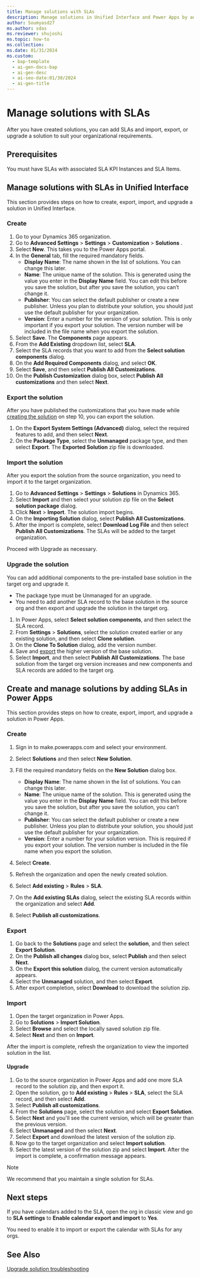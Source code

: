 ```yaml
---
title: Manage solutions with SLAs
description: Manage solutions in Unified Interface and Power Apps by adding SLAs. Learn how to create, export, import, and upgrade solutions with detailed instructions.
author: Soumyasd27
ms.author: sdas
ms.reviewer: shujoshi
ms.topic: how-to
ms.collection:
ms.date: 01/31/2024
ms.custom:
  - bap-template
  - ai-gen-docs-bap
  - ai-gen-desc
  - ai-seo-date:01/30/2024
  - ai-gen-title
---
```


# Manage solutions with SLAs

After you have created solutions, you can add SLAs and import, export, or upgrade a solution to suit your organizational requirements.

## Prerequisites

You must have SLAs with associated SLA KPI Instances and SLA Items.

## Manage solutions with SLAs in Unified Interface

This section provides steps on how to create, export, import, and upgrade a solution in Unified Interface.

### Create

1. Go to your Dynamics 365 organization.
2. Go to **Advanced Settings** > **Settings** > **Customization** > **Solutions** .
3. Select **New**. This takes you to the Power Apps portal.
4. In the **General** tab, fill the required mandatory fields.
    - **Display Name**: The name shown in the list of solutions. You can change this later.
    - **Name**: The unique name of the solution. This is generated using the value you enter in the **Display Name** field. You can edit this before you save the solution, but after you save the solution, you can’t change it.
    - **Publisher**: You can select the default publisher or create a new publisher. Unless you plan to distribute your solution, you should just use the default publisher for your organization.
    - **Version**: Enter a number for the version of your solution. This is only important if you export your solution. The version number will be included in the file name when you export the solution.
5. Select **Save**. The **Components** page appears.
6. From the **Add Existing** dropdown list, select **SLA**.
7. Select the SLA records that you want to add from the **Select solution components** dialog.
8. On the **Add Required Components** dialog, and select **OK**.
9. Select **Save**, and then select **Publish All Customizations**.
10. On the **Publish Customization** dialog box, select **Publish All customizations** and then select **Next**.

### Export the solution

After you have published the customizations that you have made while [creating the solution](#create) on step 10, you can export the solution.

1. On the **Export System Settings (Advanced)** dialog, select the required features to add, and then select **Next**.
1. On the **Package Type**, select the **Unmanaged** package type, and then select **Export**.
The **Exported Solution** zip file is downloaded.

### Import the solution

After you export the solution from the source organization, you need to import it to the target organization.

1. Go to **Advanced Settings** > **Settings** > **Solutions** in Dynamics 365.
2. Select **Import**  and then select your solution zip file on the **Select solution package** dialog.
3. Click **Next** > **Import**. The solution import begins.
4. On the **Importing Solution** dialog, select **Publish All Customizations**.
5. After the import is complete, select **Download Log File** and then select **Publish All Customizations**. The SLAs will be added to the target organization.

Proceed with Upgrade as necessary.

### Upgrade the solution

You can add additional components to the pre-installed base solution in the target org and upgrade it.
- The package type must be Unmanaged for an upgrade. 
- You need to add another SLA record to the base solution in the source org and then export and upgrade the solution in the target org.

1. In Power Apps, select **Select solution components**, and then select the SLA record.
2. From **Settings** > **Solutions**, select the solution created  earlier or any existing solution, and then select **Clone solution**.
3. On the **Clone To Solution** dialog, add the version number.
4. Save and [export](#export-the-solution) the higher version of the base solution.
5. Select **Import**, and then select **Publish All Customizations**.
The base solution from the target org version increases and new components and SLA records are added to the target org.

## Create and manage solutions by adding SLAs in Power Apps

This section provides steps on how to create, export, import, and upgrade a solution in Power Apps.

### Create

1. Sign in to make.powerapps.com and select your environment.
1. Select **Solutions** and then select  **New Solution**.
1. Fill the required mandatory fields on the **New Solution** dialog box.
    - **Display Name**: The name shown in the list of solutions. You can change this later.
    - **Name**: The unique name of the solution. This is generated using the value you enter in the **Display Name** field. You can edit this before you save the solution, but after you save the solution, you can’t change it.
    - **Publisher**: You can select the default publisher or create a new publisher. Unless you plan to distribute your solution, you should just use the default publisher for your organization.
    - **Version**: Enter a number for your solution version. This is required if you export your solution. The version number is included in the file name when you export the solution.
  
1. Select **Create**.
1. Refresh the organization and open the newly created solution.
1. Select **Add existing** > **Rules** > **SLA**.
1. On the **Add existing SLAs** dialog, select the existing SLA records within the organization and select **Add**.
1. Select **Publish all customizations**.

### Export

1. Go back to the **Solutions** page and select the **solution**, and then select **Export Solution**.
1. On the **Publish all changes** dialog box, select **Publish** and then select **Next**.
1. On the **Export this solution** dialog, the current version automatically appears.
1. Select the **Unmanaged** solution, and then select **Export**.
1. After export completion, select **Download** to download the solution zip.

### Import

1. Open the target organization in Power Apps.
1. Go to **Solutions** > **Import Solution**.
1. Select **Browse** and select the locally saved solution zip file.
1. Select **Next** and then on **Import**.

After the import is complete, refresh the organization to view the imported solution in the list.

#### Upgrade

1. Go to the source organization in Power Apps and add one more SLA record to the solution zip, and then export it.
1. Open the solution, go to **Add existing** > **Rules** > **SLA**, select the SLA record, and then select **Add**.
1. Select **Publish all customizations**.
1. From the **Solutions** page, select the solution and select **Export Solution**.
1. Select **Next** and you'll see the current version, which will be greater than the previous version.
1. Select **Unmanaged** and then select **Next**.
1. Select **Export** and download the latest version of the solution zip.
1. Now go to the target organization and select **Import solution**.
1. Select the latest version of the solution zip and select **Import**.
After the import is complete, a confirmation message appears.

> [!NOTE]
> We recommend that you maintain a single solution for SLAs.

## Next steps

If you have calendars added to the SLA, open the org in classic view and go to **SLA settings** to **Enable calendar export and import** to **Yes**.

You need to enable it to import or export the calendar with SLAs for any orgs.

## See Also

[Upgrade solution troubleshooting](/troubleshoot/dynamics-365/customer-service/service-level-agreements/slaitem-changes-missing-upgrade)
